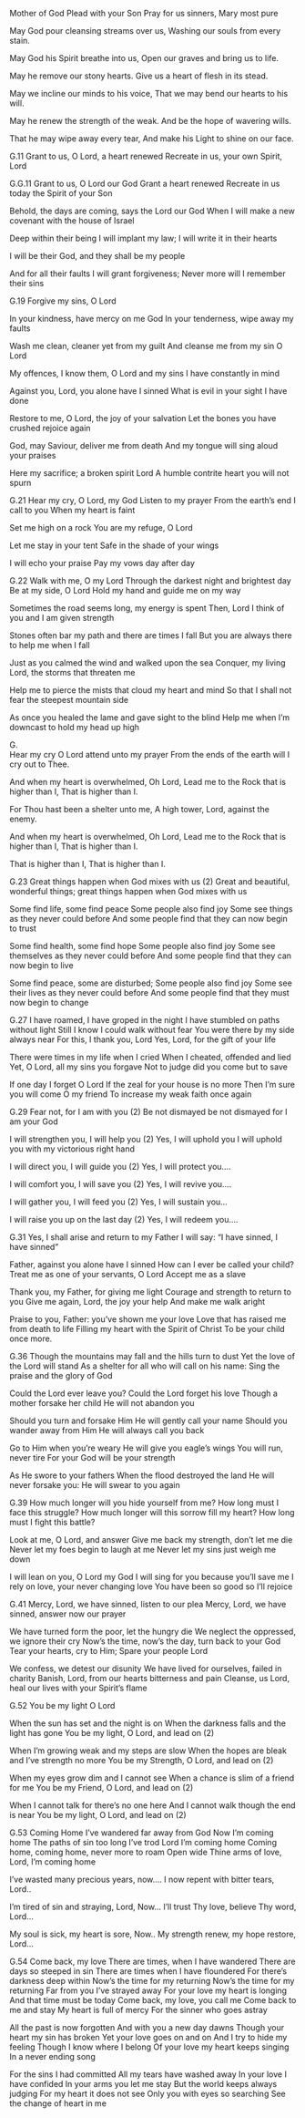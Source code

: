 Mother of God Plead with your Son
Pray for us sinners, Mary most pure

May God pour cleansing streams over us, 
Washing our souls from every stain.

May God his Spirit breathe into us, 
Open our graves and bring us to life.

May he remove our stony hearts. 
Give us a heart of flesh in its stead.

May we incline our minds to his voice, 
That we may bend our hearts to his will.

May he renew the strength of the weak. 
And be the hope of wavering wills.

That he may wipe away every tear, 
And make his Light to shine on our face.

   
G.11
Grant to us, O Lord, a heart renewed
Recreate in us, your own Spirit, Lord

G.G.11
Grant to us, O Lord our God
Grant a heart renewed
Recreate in us today the Spirit of your Son

Behold, the days are coming, says the Lord our God
When I will make a new covenant with the house of Israel

Deep within their being I will implant my law;
I will write it in their hearts

I will be their God, and they shall be my people

And for all their faults I will grant forgiveness;
Never more will I remember their sins
		
G.19
Forgive my sins, O Lord

In your kindness, have mercy on me God
In your tenderness, wipe away my faults

Wash me clean, cleaner yet from my guilt
And cleanse me from my sin O Lord

My offences, I know them, O Lord
and my sins I have constantly in mind

Against you, Lord, you alone have I sinned
What is evil in your sight I have done

Restore to me, O Lord, the joy of your salvation
Let the bones you have crushed rejoice again

God, may Saviour, deliver me from death
And my tongue will sing aloud your praises

Here my sacrifice; a broken spirit Lord
A humble contrite heart you will not spurn

G.21
Hear my cry, O Lord, my God
Listen to my prayer
From the earth’s end I call to you
When my heart is faint

Set me high on  a rock
You are my refuge, O Lord

Let me stay in your tent
Safe in the shade of your wings

I will echo your praise
Pay my vows day after day

G.22
Walk with me, O my Lord
Through the darkest night and brightest day
Be at my side, O Lord
Hold my hand and guide me on my way

Sometimes the road seems long, my energy is spent
Then, Lord I think of you and I am given strength

Stones often bar my path and there are times I fall
But you are always there to help me when I fall

Just as you calmed the wind and walked upon the sea
Conquer, my living Lord, the storms that threaten me

Help me to pierce the mists that cloud my heart and mind
So that I shall not fear the steepest mountain side

As once you healed the lame and gave sight to the blind
Help me when I’m downcast to hold my head up high 

G.	
Hear my cry O Lord attend unto my prayer
From the ends of the earth will I cry out to Thee.

And when my heart is overwhelmed, Oh Lord,
Lead me to the Rock that is higher than I,
That is higher than I.

For Thou hast been a shelter unto me,
A high tower, Lord, against the enemy.

And when my heart is overwhelmed, Oh Lord,
Lead me to the Rock that is higher than I,
That is higher than I.

That is higher than I,
That is higher than I. 

G.23
Great things happen when God mixes with us (2)
Great and beautiful, wonderful things;
great things happen when God mixes with us

Some find life, some find peace
Some people also find joy
Some see things as they never could before
And some people find that they can now begin to trust

Some find health, some find hope
Some people also find joy
Some see themselves as they never could before
And some people find that they can now begin to live

Some find peace, some are disturbed;
Some people also find joy
Some see their lives as they never could before
And some people find that they must now begin to change

G.27
I have roamed, I have groped in the night
I have stumbled on paths without light
Still I know I could walk without fear
You were there by my side always near
For this, I thank you, Lord
Yes, Lord, for the gift of your life

There were times in my life when I cried
When I cheated, offended and lied
Yet, O Lord, all my sins you forgave
Not to judge did you come but to save

If one day I forget O Lord
If the zeal for your house is no more
Then I’m sure you will come O my friend
To increase my weak faith once again

G.29
Fear not, for I am with you (2)
Be not dismayed be not dismayed for I am your God

I will strengthen you, I will help you (2)
Yes, I will uphold you
I will uphold you with my victorious right hand

I will direct you, I will guide you (2)
Yes, I will protect you….

I will comfort you, I will save you (2)
Yes, I will revive you….

I will gather you, I will feed you (2)
Yes, I will sustain you…

I will raise you up on the last day (2)
Yes, I will redeem you….

G.31
Yes, I shall arise and return to my Father
I will say: “I have sinned, I have sinned”

Father, against you alone have I sinned
How can I ever be called your child?
Treat me as one of your servants, O Lord
Accept me as a slave

Thank you, my Father, for giving me light
Courage and strength to return to you
Give me again, Lord, the joy your help
And make me walk aright

Praise to you, Father: you’ve shown me your love
Love that has raised me from death to life
Filling my heart with the Spirit of Christ
To be your child once more.

G.36
Though the mountains may fall and the hills turn to dust
Yet the love of the Lord will stand
As a shelter for all who will call on his name:
Sing the praise and the glory of God

Could the Lord ever leave you?
Could the Lord forget his love
Though a mother forsake her child
He will not abandon you

Should you turn and forsake Him
He will gently call your name
Should you wander away from Him
He will always call you back

Go to Him when you’re weary
He will give you eagle’s wings
You will run, never tire
For your God will be your strength

As He swore to your fathers
When the flood destroyed the land
He will never forsake you:
He will swear to you again
		
G.39
How much longer will you hide yourself from me?
How long must I face this struggle?
How much longer will this sorrow fill my heart?
How long must I fight this battle?

Look at me, O Lord, and answer
Give me back my strength, don’t let me die
Never let my foes begin to laugh at me
Never let my sins just weigh me down

I will lean on you, O Lord my God
I will sing for you because you’ll save me
I rely on love, your never changing love
You have been so good so I’ll rejoice 
	
G.41
Mercy, Lord, we have sinned, listen to our plea
Mercy, Lord, we have sinned, answer now our prayer

We have turned form the poor, let the hungry die
We neglect the oppressed, we ignore their cry
Now’s the time, now’s the day, turn back to your God
Tear your hearts, cry to Him; Spare your people Lord

We confess, we detest our disunity
We have lived for ourselves, failed in charity
Banish, Lord, from our hearts bitterness and pain
Cleanse, us Lord, heal our lives with your Spirit’s flame

G.52
You be my light O Lord

When the sun has set and the night is on
When the darkness falls and the light has gone
You be my light, O Lord, and lead on (2)

When I’m growing weak and my steps are slow
When the hopes are bleak and I’ve strength no more
You be my Strength, O Lord, and lead on (2)

When my eyes grow dim and I cannot see
When a chance is slim of a friend for me
You be my Friend, O Lord, and lead on (2)

When I cannot talk for there’s no one here
And I cannot walk though the end is near
 You be my light, O Lord, and lead on (2)

G.53
Coming Home
I’ve wandered far away from God
Now I’m coming home
The paths of sin too long I’ve trod
Lord I’m coming home
Coming home, coming home, never more to roam
Open wide Thine arms of love, Lord, I’m coming home

I’ve wasted many precious years, now….
I now repent with bitter tears, Lord..

I’m tired of sin and straying, Lord, Now…
I’ll trust Thy love, believe Thy word, Lord…

My soul is sick, my heart is sore, Now..
My strength renew, my hope restore, Lord…

G.54
Come back, my love
There are times, when I have wandered
There are days so steeped in sin
There are times when I have floundered
For there’s  darkness deep within
Now’s the time for my returning
Now’s the time for my returning
Far from you I’ve strayed away
For your love my heart is longing
And that time must be today
Come back, my love, you call me
Come back to me and stay
My heart is full of mercy
For the sinner who goes astray

All the past is now forgotten
And with you a new day dawns
Though your heart my sin has broken
Yet your love goes on and on
And I try to hide my feeling
Though I know where I belong
Of your love my heart keeps singing
In a never ending song

For the sins I had committed
All my tears have washed away
In your love I have confided
In your arms you let me stay
But the world keeps always judging
For my heart it does not see
Only you with eyes so searching
See the change of heart in me